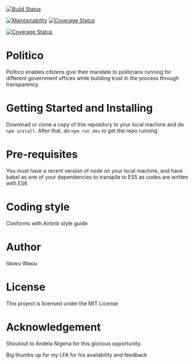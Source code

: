 [![Build Status](https://travis-ci.org/Hoxtygen/Politico.svg?branch=develop)](https://travis-ci.org/Hoxtygen/Politico)

[![Maintainability](https://api.codeclimate.com/v1/badges/d4a696665404417d1c2d/maintainability)](https://codeclimate.com/github/Hoxtygen/Politico/maintainability)
[![Coverage Status](https://coveralls.io/repos/github/Hoxtygen/Politico/badge.svg?branch=develop)](https://coveralls.io/github/Hoxtygen/Politico?branch=develop)

[![Coverage Status](https://coveralls.io/repos/github/Hoxtygen/Politico/badge.svg?branch=develop)](https://coveralls.io/github/Hoxtygen/Politico?branch=develop)

# Politico
Politico enables citizens give their mandate to politicians running for different government offices while building trust in the process through transparency.

# Getting Started and Installing
Download or clone a copy of this repository to your local machine and do `npm install`. After that, do `npm run dev` to get the repo running.


# Pre-requisites
You must have a recent version of node on your local machine, and have babel as one of your dependencies to transpile to ES5 as codes are written with ES6

# Coding style
Conforms with Airbnb style guide

# Author 
Idowu Wasiu

# License
This project is licensed under the MIT License

# Acknowledgement
Shoutout to Andela Nigeria for this glorious opportunity.

Big thumbs up for my LFA for his availability and feedback
